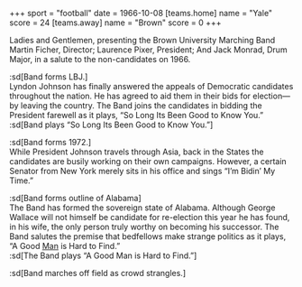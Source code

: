 +++
sport = "football"
date = 1966-10-08
[teams.home]
name = "Yale"
score = 24
[teams.away]
name = "Brown"
score = 0
+++

Ladies and Gentlemen, presenting the Brown University Marching Band Martin Ficher, Director; Laurence Pixer, President; And Jack Monrad, Drum Major, in a salute to the non-candidates on 1966.

:sd[Band forms LBJ.]\
Lyndon Johnson has finally answered the appeals of Democratic candidates throughout the nation. He has agreed to aid them in their bids for election—by leaving the country. The Band joins the candidates in bidding the President farewell as it plays, “So Long Its Been Good to Know You.”\
:sd[Band plays “So Long Its Been Good to Know You.”]

:sd[Band forms 1972.]\
While President Johnson travels through Asia, back in the States the candidates are busily working on their own campaigns. However, a certain Senator from New York merely sits in his office and sings “I’m Bidin’ My Time.”

:sd[Band forms outline of Alabama]\
The Band has formed the sovereign state of Alabama. Although George Wallace will not himself be candidate for re-election this year he has found, in his wife, the only person truly worthy on becoming his successor. The Band salutes the premise that bedfellows make strange politics as it plays, “A Good <u>Man</u> is Hard to Find.”\
:sd[The Band plays “A Good Man is Hard to Find.”]

:sd[Band marches off field as crowd strangles.]
